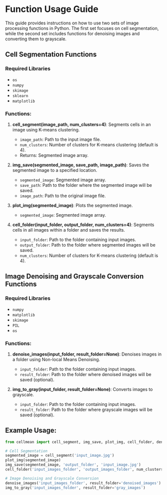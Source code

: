 # Function Usage Guide

This guide provides instructions on how to use two sets of image processing functions in Python. The first set focuses on cell segmentation, while the second set includes functions for denoising images and converting them to grayscale.

## Cell Segmentation Functions

### Required Libraries
- `os`
- `numpy`
- `skimage`
- `sklearn`
- `matplotlib`

### Functions:
1. **cell_segment(image_path, num_clusters=4)**: Segments cells in an image using K-means clustering.
    - `image_path`: Path to the input image file.
    - `num_clusters`: Number of clusters for K-means clustering (default is 4).
    - Returns: Segmented image array.

2. **img_save(segmented_image, save_path, image_path)**: Saves the segmented image to a specified location.
    - `segmented_image`: Segmented image array.
    - `save_path`: Path to the folder where the segmented image will be saved.
    - `image_path`: Path to the original image file.

3. **plot_img(segmented_image)**: Plots the segmented image.
    - `segmented_image`: Segmented image array.

4. **cell_folder(input_folder, output_folder, num_clusters=4)**: Segments cells in all images within a folder and saves the results.
    - `input_folder`: Path to the folder containing input images.
    - `output_folder`: Path to the folder where segmented images will be saved.
    - `num_clusters`: Number of clusters for K-means clustering (default is 4).

## Image Denoising and Grayscale Conversion Functions

### Required Libraries
- `numpy`
- `matplotlib`
- `skimage`
- `PIL`
- `os`

### Functions:
1. **denoise_images(input_folder, result_folder=None)**: Denoises images in a folder using Non-local Means Denoising.
    - `input_folder`: Path to the folder containing input images.
    - `result_folder`: Path to the folder where denoised images will be saved (optional).

2. **img_to_gray(input_folder, result_folder=None)**: Converts images to grayscale.
    - `input_folder`: Path to the folder containing input images.
    - `result_folder`: Path to the folder where grayscale images will be saved (optional).

## Example Usage:
```python
from cellmean import cell_segment, img_save, plot_img, cell_folder, denoise_images, img_to_gray

# Cell Segmentation
segmented_image = cell_segment('input_image.jpg')
plot_img(segmented_image)
img_save(segmented_image, 'output_folder', 'input_image.jpg')
cell_folder('input_images_folder', 'output_images_folder', num_clusters=5)

# Image Denoising and Grayscale Conversion
denoise_images('input_images_folder', result_folder='denoised_images')
img_to_gray('input_images_folder', result_folder='gray_images')
